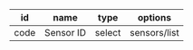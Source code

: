 id            |name               |type          |options       
--------------|-------------------|--------------|--------------
code          |Sensor ID          |select        |sensors/list